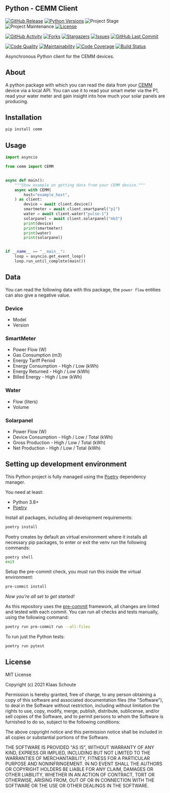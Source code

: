 ## Python - CEMM Client

<!-- PROJECT SHIELDS -->
[![GitHub Release][releases-shield]][releases]
[![Python Versions][python-versions-shield]][pypi]
![Project Stage][project-stage-shield]
![Project Maintenance][maintenance-shield]
[![License][license-shield]](LICENSE)

[![GitHub Activity][commits-shield]][commits-url]
[![Forks][forks-shield]][forks-url]
[![Stargazers][stars-shield]][stars-url]
[![Issues][issues-shield]][issues-url]
[![GitHub Last Commit][last-commit-shield]][commits-url]

[![Code Quality][code-quality-shield]][code-quality]
[![Maintainability][maintainability-shield]][maintainability-url]
[![Code Coverage][codecov-shield]][codecov-url]
[![Build Status][build-shield]][build-url]

Asynchronous Python client for the CEMM devices.

## About

A python package with which you can read the data from your [CEMM][cemm] device via a local API. You can use it to read your smart meter via the P1, read your water meter and gain insight into how much your solar panels are producing.

## Installation

```bash
pip install cemm
```

## Usage

```py
import asyncio

from cemm import CEMM


async def main():
    """Show example on getting data from your CEMM device."""
    async with CEMM(
        host="example_host",
    ) as client:
        device = await client.device()
        smartmeter = await client.smartpanel("p1")
        water = await client.water("pulse-1")
        solarpanel = await client.solarpanel("mb3")
        print(device)
        print(smartmeter)
        print(water)
        print(solarpanel)


if __name__ == "__main__":
    loop = asyncio.get_event_loop()
    loop.run_until_complete(main())
```

## Data

You can read the following data with this package, the `power flow` entities can also give a negative value.

### Device

- Model
- Version

### SmartMeter

- Power Flow (W)
- Gas Consumption (m3)
- Energy Tariff Period
- Energy Consumption - High / Low (kWh)
- Energy Returned - High / Low (kWh)
- Billed Energy - High / Low (kWh)

### Water

- Flow (liters)
- Volume

### Solarpanel

- Power Flow (W)
- Device Consumption - High / Low / Total (kWh)
- Gross Production - High / Low / Total (kWh)
- Net Production - High / Low / Total (kWh)

## Setting up development environment

This Python project is fully managed using the [Poetry][poetry] dependency
manager.

You need at least:

- Python 3.8+
- [Poetry][poetry-install]

Install all packages, including all development requirements:

```bash
poetry install
```

Poetry creates by default an virtual environment where it installs all
necessary pip packages, to enter or exit the venv run the following commands:

```bash
poetry shell
exit
```

Setup the pre-commit check, you must run this inside the virtual environment:

```bash
pre-commit install
```

*Now you're all set to get started!*

As this repository uses the [pre-commit][pre-commit] framework, all changes
are linted and tested with each commit. You can run all checks and tests
manually, using the following command:

```bash
poetry run pre-commit run --all-files
```

To run just the Python tests:

```bash
poetry run pytest
```

## License

MIT License

Copyright (c) 2021 Klaas Schoute

Permission is hereby granted, free of charge, to any person obtaining a copy
of this software and associated documentation files (the "Software"), to deal
in the Software without restriction, including without limitation the rights
to use, copy, modify, merge, publish, distribute, sublicense, and/or sell
copies of the Software, and to permit persons to whom the Software is
furnished to do so, subject to the following conditions:

The above copyright notice and this permission notice shall be included in all
copies or substantial portions of the Software.

THE SOFTWARE IS PROVIDED "AS IS", WITHOUT WARRANTY OF ANY KIND, EXPRESS OR
IMPLIED, INCLUDING BUT NOT LIMITED TO THE WARRANTIES OF MERCHANTABILITY,
FITNESS FOR A PARTICULAR PURPOSE AND NONINFRINGEMENT. IN NO EVENT SHALL THE
AUTHORS OR COPYRIGHT HOLDERS BE LIABLE FOR ANY CLAIM, DAMAGES OR OTHER
LIABILITY, WHETHER IN AN ACTION OF CONTRACT, TORT OR OTHERWISE, ARISING FROM,
OUT OF OR IN CONNECTION WITH THE SOFTWARE OR THE USE OR OTHER DEALINGS IN THE
SOFTWARE.

[cemm]: https://cemm.nl

<!-- MARKDOWN LINKS & IMAGES -->
[build-shield]: https://github.com/klaasnicolaas/python-cemm/actions/workflows/tests.yaml/badge.svg
[build-url]: https://github.com/klaasnicolaas/python-cemm/actions/workflows/tests.yaml
[code-quality-shield]: https://img.shields.io/lgtm/grade/python/g/klaasnicolaas/python-cemm.svg?logo=lgtm&logoWidth=18
[code-quality]: https://lgtm.com/projects/g/klaasnicolaas/python-cemm/context:python
[commits-shield]: https://img.shields.io/github/commit-activity/y/klaasnicolaas/python-cemm.svg
[commits-url]: https://github.com/klaasnicolaas/python-cemm/commits/master
[codecov-shield]: https://codecov.io/gh/klaasnicolaas/python-cemm/branch/master/graph/badge.svg?token=VQTR24YFQ9
[codecov-url]: https://codecov.io/gh/klaasnicolaas/python-cemm
[forks-shield]: https://img.shields.io/github/forks/klaasnicolaas/python-cemm.svg
[forks-url]: https://github.com/klaasnicolaas/python-cemm/network/members
[issues-shield]: https://img.shields.io/github/issues/klaasnicolaas/python-cemm.svg
[issues-url]: https://github.com/klaasnicolaas/python-cemm/issues
[license-shield]: https://img.shields.io/github/license/klaasnicolaas/python-cemm.svg
[last-commit-shield]: https://img.shields.io/github/last-commit/klaasnicolaas/python-cemm.svg
[maintenance-shield]: https://img.shields.io/maintenance/yes/2021.svg
[maintainability-shield]: https://api.codeclimate.com/v1/badges/443c476612a574d82467/maintainability
[maintainability-url]: https://codeclimate.com/github/klaasnicolaas/python-cemm/maintainability
[project-stage-shield]: https://img.shields.io/badge/project%20stage-experimental-yellow.svg
[pypi]: https://pypi.org/project/cemm/
[python-versions-shield]: https://img.shields.io/pypi/pyversions/cemm
[releases-shield]: https://img.shields.io/github/release/klaasnicolaas/python-cemm.svg
[releases]: https://github.com/klaasnicolaas/python-cemm/releases
[stars-shield]: https://img.shields.io/github/stars/klaasnicolaas/python-cemm.svg
[stars-url]: https://github.com/klaasnicolaas/python-cemm/stargazers

[energiewacht]: https://www.energiewacht.com/hoofdsite/home/nieuws/omnik-failliet/
[poetry-install]: https://python-poetry.org/docs/#installation
[poetry]: https://python-poetry.org
[pre-commit]: https://pre-commit.com
